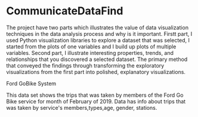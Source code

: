# CommunicateDataFind
The  project have two parts which illustrates the value of data visualization techniques in the data analysis process and why is it important.
Firstt part,  I used Python visualization libraries to explore a dataset that was selected, 
I started from the plots of one variables and I build up  plots of multiple variables. 
 Second part,  I illustrate interesting properties, 
trends, and relationships that you discovered  a selected dataset. 
The primary method  that conveyed  the findings  through transforming  the exploratory visualizations from the first part into polished, explanatory visualizations.

Ford GoBike System

This data set shows the  trips that was taken by members of the Ford Go Bike service for month of February of 2019.
Data has info about trips  that was taken by service's members,types,age, gender, stations.
